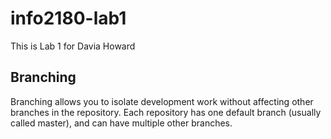 # info2180-lab1
This is Lab 1 for Davia Howard

## Branching
Branching allows you to isolate development work without
affecting other branches in the repository. Each repository
has one default branch (usually called master), and can have
multiple other branches.

